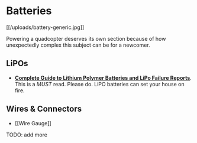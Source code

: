 # Batteries

[[/uploads/battery-generic.jpg]]

Powering a quadcopter deserves its own section because of how unexpectedly complex this subject can be for a newcomer.

## LiPOs

* **[Complete Guide to Lithium Polymer Batteries and LiPo Failure Reports](http://www.rcgroups.com/forums/showthread.php?t=209187)**. This is a *MUST* read. Please do. LiPO batteries can set your house on fire.

## Wires & Connectors

* [[Wire Gauge]]

TODO: add more